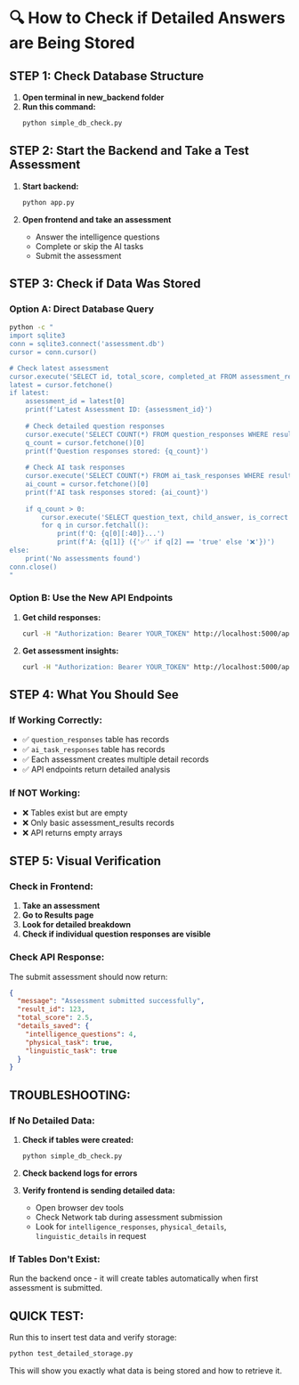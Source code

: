 # 🔍 How to Check if Detailed Answers are Being Stored

## **STEP 1: Check Database Structure**

1. **Open terminal in new_backend folder**
2. **Run this command:**
   ```bash
   python simple_db_check.py
   ```

## **STEP 2: Start the Backend and Take a Test Assessment**

1. **Start backend:**
   ```bash
   python app.py
   ```

2. **Open frontend and take an assessment**
   - Answer the intelligence questions
   - Complete or skip the AI tasks
   - Submit the assessment

## **STEP 3: Check if Data Was Stored**

### **Option A: Direct Database Query**
```bash
python -c "
import sqlite3
conn = sqlite3.connect('assessment.db')
cursor = conn.cursor()

# Check latest assessment
cursor.execute('SELECT id, total_score, completed_at FROM assessment_results ORDER BY completed_at DESC LIMIT 1')
latest = cursor.fetchone()
if latest:
    assessment_id = latest[0]
    print(f'Latest Assessment ID: {assessment_id}')
    
    # Check detailed question responses
    cursor.execute('SELECT COUNT(*) FROM question_responses WHERE result_id = ?', (assessment_id,))
    q_count = cursor.fetchone()[0]
    print(f'Question responses stored: {q_count}')
    
    # Check AI task responses  
    cursor.execute('SELECT COUNT(*) FROM ai_task_responses WHERE result_id = ?', (assessment_id,))
    ai_count = cursor.fetchone()[0]
    print(f'AI task responses stored: {ai_count}')
    
    if q_count > 0:
        cursor.execute('SELECT question_text, child_answer, is_correct FROM question_responses WHERE result_id = ? LIMIT 3', (assessment_id,))
        for q in cursor.fetchall():
            print(f'Q: {q[0][:40]}...')
            print(f'A: {q[1]} ({'✅' if q[2] == 'true' else '❌'})')
else:
    print('No assessments found')
conn.close()
"
```

### **Option B: Use the New API Endpoints**

1. **Get child responses:**
   ```bash
   curl -H "Authorization: Bearer YOUR_TOKEN" http://localhost:5000/api/child-responses/1
   ```

2. **Get assessment insights:**
   ```bash
   curl -H "Authorization: Bearer YOUR_TOKEN" http://localhost:5000/api/assessment-insights/1
   ```

## **STEP 4: What You Should See**

### **If Working Correctly:**
- ✅ `question_responses` table has records
- ✅ `ai_task_responses` table has records  
- ✅ Each assessment creates multiple detail records
- ✅ API endpoints return detailed analysis

### **If NOT Working:**
- ❌ Tables exist but are empty
- ❌ Only basic assessment_results records
- ❌ API returns empty arrays

## **STEP 5: Visual Verification**

### **Check in Frontend:**
1. **Take an assessment**
2. **Go to Results page** 
3. **Look for detailed breakdown**
4. **Check if individual question responses are visible**

### **Check API Response:**
The submit assessment should now return:
```json
{
  "message": "Assessment submitted successfully",
  "result_id": 123,
  "total_score": 2.5,
  "details_saved": {
    "intelligence_questions": 4,
    "physical_task": true,
    "linguistic_task": true
  }
}
```

## **TROUBLESHOOTING:**

### **If No Detailed Data:**
1. **Check if tables were created:**
   ```bash
   python simple_db_check.py
   ```

2. **Check backend logs for errors**

3. **Verify frontend is sending detailed data:**
   - Open browser dev tools
   - Check Network tab during assessment submission
   - Look for `intelligence_responses`, `physical_details`, `linguistic_details` in request

### **If Tables Don't Exist:**
Run the backend once - it will create tables automatically when first assessment is submitted.

## **QUICK TEST:**

Run this to insert test data and verify storage:
```bash
python test_detailed_storage.py
```

This will show you exactly what data is being stored and how to retrieve it.
